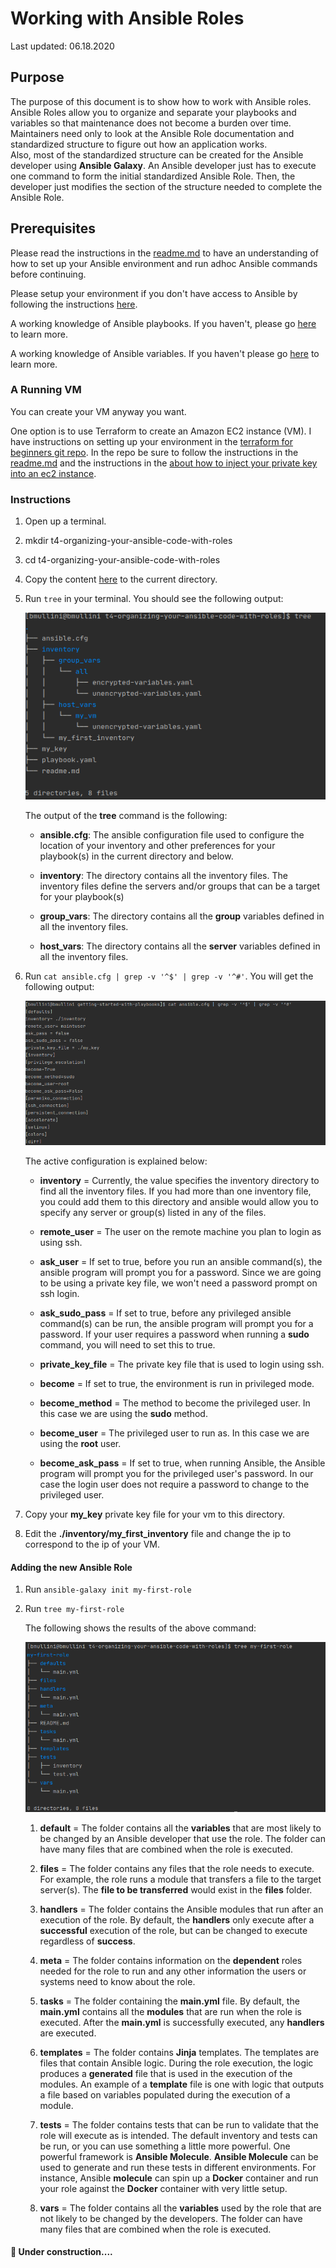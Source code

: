 # Working with Ansible Roles

Last updated: 06.18.2020

## Purpose

The purpose of this document is to show how to work with Ansible roles.
Ansible Roles allow you to organize and separate your playbooks and variables
so that maintenance does not become a burden over time.  Maintainers need
only to look at the Ansible Role documentation and standardized
structure to figure out how an application works.  
Also, most of the standardized structure can be created for the Ansible developer
using **Ansible Galaxy**.  An Ansible developer just has to execute one command
to form the initial standardized Ansible Role.  Then, the developer just modifies
the section of the structure needed to complete the Ansible Role. 

## Prerequisites

Please read the instructions in the [readme.md](../t1-getting-started/readme.md)
to have an understanding of how to set up your Ansible environment
and run adhoc Ansible commands before continuing.

Please setup your environment if you don't have access to Ansible by
following the instructions [here](../t1-getting-started/readme.md).

A working knowledge of Ansible playbooks.  If you haven't, please go
[here](../t2-using-playbooks) to learn more.

A working knowledge of Ansible variables.  If you haven't please go
[here](../t3-using-variables) to learn more.


### A Running VM

You can create your VM anyway you want.

One option is to use Terraform to create an Amazon EC2 instance (VM).
I have instructions on setting up your environment in the
[terraform for beginners git repo](https://github.com/bretmullinix/terraform-for-beginners/tree/master/t1-getting-started).
In the repo be sure to follow the instructions in the
[readme.md](https://github.com/bretmullinix/terraform-for-beginners/tree/master/t1-getting-started/readme.md)
and the instructions in the
[ about how to inject your private key into an ec2 instance](https://github.com/bretmullinix/terraform-for-beginners/tree/master/t3-injecting-your-ssh-key-into-ec2-instance).


### Instructions

1. Open up a terminal.
1. mkdir t4-organizing-your-ansible-code-with-roles
1. cd t4-organizing-your-ansible-code-with-roles
1. Copy the content [here](../t3-using-variables) to the current directory.
1. Run `tree` in your terminal.  You should see the following output:

    ![tree output](../images/t3-tree-structure.png)

    The output of the **tree** command is the following:
    
    - **ansible.cfg**: The ansible configuration file used to configure
    the location of your inventory and other preferences for your playbook(s)
    in the current directory and below.
    
    - **inventory**: The directory contains all the inventory files.
     The inventory files define the servers and/or groups
     that can be a target for your playbook(s)
     
    - **group_vars**: The directory contains all the **group** variables
    defined in all the inventory files.
    
    - **host_vars**: The directory contains all the **server** variables
    defined in all the inventory files.
    
1.  Run `cat ansible.cfg | grep -v '^$' | grep -v '^#'`.  You will get
the following output:

    ![ansible.cfg configuration](../images/getting-started-with-playbooks-ansible-cfg-contents.png)

    The active configuration is explained below:
    
      - **inventory** = Currently, the value specifies the inventory directory to
        find all the inventory files.  If you had more than one
        inventory file, you could add them to this directory and ansible
        would allow you to specify any server or group(s)
        listed in any of the files.
        
      - **remote_user** = The user on the remote machine you
        plan to login as using ssh.
        
      - **ask_user** = If set to true, before you run an ansible command(s),
        the ansible program will prompt you for a password.  Since we are going to
        be using a private key file, we won't need a password prompt on ssh
        login.
        
      - **ask_sudo_pass** = If set to true, before any privileged ansible
        command(s) can be run, the ansible program
        will prompt you for a password. If your user requires a
        password when running a **sudo** command, 
        you will need to set this to true.
        
      - **private_key_file** = The private key file that is used to login using
        ssh.
      
      - **become** = If set to true, the environment is run in privileged mode.
      
      - **become_method** = The method to become the privileged user.  In
      this case we are using the **sudo** method.
      
      - **become_user** = The privileged user to run as.  In this case
      we are using the **root** user.
      
      - **become_ask_pass** = If set to true, when running Ansible, the
      Ansible program will prompt you for the privileged user's password.  In our
      case the login user does not require a password to change to the
      privileged user.

1. Copy your **my_key** private key file for your vm to this directory.

1. Edit the **./inventory/my_first_inventory** file and change the ip to
correspond to the ip of your VM.

#### Adding the new Ansible Role
1. Run `ansible-galaxy init my-first-role`
1. Run `tree my-first-role`

    The following shows the results of the above command:
    
    ![My First Role](../images/my-first-role-tree.png)

    1. **default** = The folder contains all the **variables** that are most
    likely to be changed by an Ansible developer that use the role.  The
    folder can have many files that are combined when the role is executed.
    
    1. **files** = The folder contains any files that the role needs
    to execute.  For example, the role runs a module that
    transfers a file to the target server(s).  The **file to be
    transferred** would exist in the **files** folder.
    
    1. **handlers** = The folder contains the Ansible modules that run
    after an execution of the role.  By default, the **handlers**
    only execute after a **successful** execution of the role, but can
    be changed to execute regardless of **success**.
    
    1. **meta** = The folder contains information on the **dependent** roles
    needed for the role to run and any other information the users or systems
    need to know about the role.
    
    1. **tasks** = The folder containing the **main.yml** file.  By default, the
    **main.yml** contains all the **modules** that are run when the role is
    executed.  After the **main.yml** is successfully executed, any **handlers**
    are executed.
    
    1. **templates** = The folder contains **Jinja** templates.  The templates
    are files that contain Ansible logic.  During the role
    execution, the logic produces a **generated** file that
    is used in the execution of the modules.  An example of a **template**
    file is one with logic that outputs a file based on variables populated
    during the execution of a module.
    
    1. **tests** = The folder contains tests that can be run to validate
    that the role will execute as is intended.  The default inventory and
    tests can be run, or you can use something a little more powerful.  One
    powerful framework is **Ansible Molecule**. **Ansible Molecule**
    can be used to generate and run these tests in different environments.
    For instance, Ansible **molecule** can spin up a **Docker** container
    and run your role against the **Docker** container with very little setup.
    
    1. **vars**  = The folder contains all the **variables** used by
    the role that are not likely to be changed by the developers.  The
    folder can have many files that are combined when the role is executed.

#### :construction: Under construction....